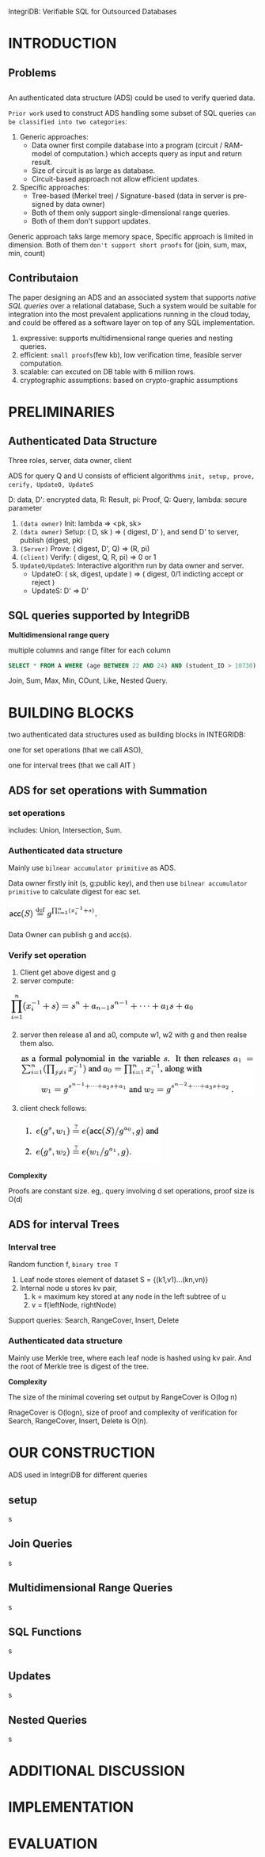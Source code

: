 IntegriDB: Verifiable SQL for Outsourced Databases

# INTRODUCTION

## Problems

## 

An authenticated data structure (ADS) could be used to verify queried data.

`Prior work` used to construct ADS handling some subset of SQL queries `can be classified into two categories`:

1. Generic approaches:
   - Data owner first compile database into a program (circuit / RAM-model of computation.) which accepts query as input and return result.
   - Size of circuit is as large as database.
   - Circuit-based approach not allow efficient updates.
2. Specific approaches:
   - Tree-based (Merkel tree) / Signature-based (data in server is pre-signed by data owner)
   - Both of them only support single-dimensional range queries.
   - Both of them don't support updates.

Generic approach taks large memory space, Specific approach is limited in dimension. Both of them `don't support short proofs` for (join, sum, max, min, count)

## Contributaion

The paper designing an ADS and an associated system that supports *native SQL queries* over a relational database, Such a system would be suitable for integration into the most prevalent applications running in the cloud today, and could be offered as a software layer on top of any SQL implementation.

1. expressive: supports multidimensional range queries and nesting queries. 
2. efficient: `small proofs`(few kb), low verification time, feasible server computation.
3. scalable: can excuted on DB table with 6 million rows.
4. cryptographic assumptions: based on crypto-graphic assumptions

# PRELIMINARIES

## Authenticated Data Structure

Three roles, server, data owner, client

ADS for query Q and U consists of efficient algorithms `init, setup, prove, cerify, UpdateO, UpdateS`

D: data, D': encrypted data, R: Result, pi: Proof, Q: Query, lambda: secure parameter

1. `(data owner)` Init:  lambda => <pk, sk>
2. `(data owner)` Setup: ( D, sk ) => ( digest, D' ), and send D' to server, publish (digest, pk)
3. `(Server)` Prove: ( digest, D', Q) => (R, pi)
4. `(client)` Verify: ( digest, Q, R, pi) => 0 or 1
5. `UpdateO/UpdateS`: Interactive algorithm run by data owner and server. 
   - UpdateO: ( sk, digest, update ) => ( digest, 0/1 indicting accept or reject )
   - UpdateS:  D' => D'

## SQL queries supported by IntegriDB

**Multidimensional range query**

multiple columns and range filter for each column

```sql
SELECT * FROM A WHERE (age BETWEEN 22 AND 24) AND (student_ID > 10730)
```

Join, Sum, Max, Min, COunt, Like, Nested Query.

# BUILDING BLOCKS

two authenticated data structures used as building blocks in INTEGRIDB: 

one for set operations (that we call ASO), 

one for interval trees (that we call AIT )

## ADS for set operations with Summation

### set operations

includes: Union, Intersection, Sum.

### Authenticated data structure

Mainly use `bilnear accumulator primitive` as ADS.

Data owner firstly init (s, g:public key), and then use `bilnear accumulator primitive` to calculate digest for eac set. 

<img src="imgs/image-20220226171006104.png" alt="image-20220226171006104" style="zoom:50%;" />

Data Owner can publish g and acc(s).

### Verify set operation

1. Client get above digest and g
2. server compute:

<img src="imgs/image-20220226171610719.png" alt="image-20220226171610719" style="zoom:50%;" />

2. server then release a1 and a0, compute w1, w2 with g and then realse them also.

   <img src="imgs/image-20220226172610947.png" alt="image-20220226172610947" style="zoom:50%;" />

3. client check follows:

   <img src="imgs/image-20220226172038309.png" alt="image-20220226172038309" style="zoom:50%;" />

**Complexity**

Proofs are constant size. eg,. query involving d set operations, proof size is O(d)

## ADS for interval Trees

### Interval tree

Random function f, `binary tree T`

1. Leaf node stores element of dataset S = {(k1,v1)...(kn,vn)}
2. Internal node u stores kv pair, 
   1. k = maximum key stored at any node in the left subtree of u
   2. v = f(leftNode, rightNode)

Support queries: Search, RangeCover, Insert, Delete

### Authenticated data structure

Mainly use Merkle tree, where each leaf node is hashed using kv pair. And the root of Merkle tree is digest of the tree.

**Complexity**

The size of the minimal covering set output by RangeCover is O(log n)

RnageCover is O(logn), size of proof and complexity of verification for Search, RangeCover, Insert, Delete is O(n).

# OUR CONSTRUCTION

ADS used in IntegriDB for different queries

## setup

s

## Join Queries

s

## Multidimensional Range Queries

s

## SQL Functions

s

## Updates

s

## Nested Queries

s





# ADDITIONAL DISCUSSION

# IMPLEMENTATION

# EVALUATION

